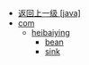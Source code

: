 - [返回上一级 [java]](notes/code/Flink/flink-kafka-integration/src/main/java/)
- [com](notes/code/Flink/flink-kafka-integration/src/main/java/com/)
  - [heibaiying](notes/code/Flink/flink-kafka-integration/src/main/java/com/heibaiying/)
    - [bean](notes/code/Flink/flink-kafka-integration/src/main/java/com/heibaiying/bean/)
    - [sink](notes/code/Flink/flink-kafka-integration/src/main/java/com/heibaiying/sink/)
